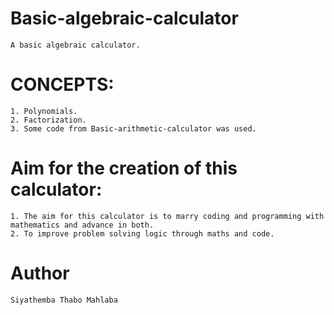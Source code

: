 # Basic-algebraic-calculator
    A basic algebraic calculator.

# CONCEPTS:
    1. Polynomials.
    2. Factorization.
    3. Some code from Basic-arithmetic-calculator was used.

# Aim for the creation of this calculator:
    1. The aim for this calculator is to marry coding and programming with mathematics and advance in both.
    2. To improve problem solving logic through maths and code.

# Author
    Siyathemba Thabo Mahlaba

